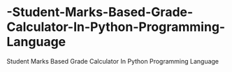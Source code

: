 # -Student-Marks-Based-Grade-Calculator-In-Python-Programming-Language
Student Marks Based Grade Calculator In Python Programming Language

